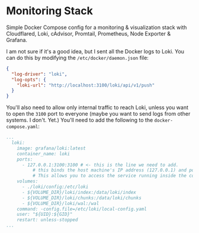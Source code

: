 # Monitoring Stack

Simple Docker Compose config for a monitoring & visualization stack with Cloudflared, Loki, cAdvisor, Promtail, Prometheus, Node Exporter & Grafana.

I am not sure if it's a good idea, but I sent all the Docker logs to Loki. You can do this by modifying the `/etc/docker/daemon.json` file:
```json
{
  "log-driver": "loki",
  "log-opts": {
    "loki-url": "http://localhost:3100/loki/api/v1/push"
  }
}
```

You'll also need to allow only internal traffic to reach Loki, unless you want to open the `3100` port to everyone (maybe you want to send logs from other systems. I don't. Yet.) You'll need to add the following to the `docker-compose.yaml`:
```yaml
...
  loki:
    image: grafana/loki:latest
    container_name: loki
    ports:
      - 127.0.0.1:3100:3100 # <- this is the line we need to add.
          # this binds the host machine's IP address (127.0.0.1) and port 3100 to the container's service port 3100. 
          # This allows you to access the service running inside the container through 127.0.0.1:3100 on your local machine.
    volumes:
      - ./loki/config:/etc/loki
      - ${VOLUME_DIR}/loki/index:/data/loki/index
      - ${VOLUME_DIR}/loki/chunks:/data/loki/chunks
      - ${VOLUME_DIR}/loki/wal:/wal
    command: -config.file=/etc/loki/local-config.yaml
    user: "${UID}:${GID}"
    restart: unless-stopped
...
```